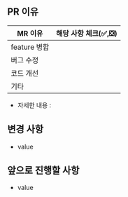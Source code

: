 ## PR 이유

| MR 이유      | 해당 사항 체크(✅,❎) |
| ------------ | --------------------- |
| feature 병합 |                       |
| 버그 수정    |                       |
| 코드 개선    |                       |
| 기타         |                       |

- 자세한 내용 :

## 변경 사항

- value

## 앞으로 진행할 사항

- value
